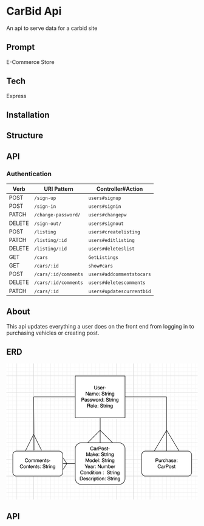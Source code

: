 # CarBid Api

An api to serve data for a carbid site

## Prompt

E-Commerce Store

## Tech

Express

## Installation

## Structure

## API

### Authentication

| Verb   | URI Pattern          | Controller#Action         |
| ------ | -------------------- | ------------------------- |
| POST   | `/sign-up`           | `users#signup`            |
| POST   | `/sign-in`           | `users#signin`            |
| PATCH  | `/change-password/`  | `users#changepw`          |
| DELETE | `/sign-out/`         | `users#signout`           |
| POST   | `/listing`           | `users#createlisting`     |
| PATCH  | `/listing/:id`       | `users#editlisting`       |
| DELETE | `/listing/:id`       | `users#deleteslist`       |
| GET    | `/cars`              | `GetListings`             |
| GET    | `/cars/:id`          | `show#cars`               |
| POST   | `/cars/:id/comments` | `users#addcommentstocars` |
| DELETE | `/cars/:id/comments` | `users#deletescomments`   |
| PATCH  | `/cars/:id`          | `users#updatescurrentbid` |

## About

This api updates everything a user does on the front end from logging in to purchasing vehicles or creating post.

## ERD

![ERD](resource/images/Erd.png)

## API
